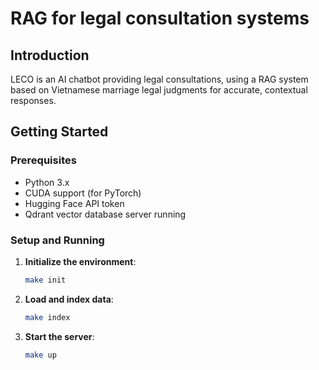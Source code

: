 # RAG for legal consultation systems

## Introduction

LECO is an AI chatbot providing legal consultations, using a RAG system based on Vietnamese marriage legal judgments for accurate, contextual responses.

## Getting Started

### Prerequisites

- Python 3.x
- CUDA support (for PyTorch)
- Hugging Face API token
- Qdrant vector database server running

### Setup and Running

1. **Initialize the environment**:
   ```bash
   make init
   ```

2. **Load and index data**:
   ```bash
   make index
   ```

3. **Start the server**:
   ```bash
   make up
   ```